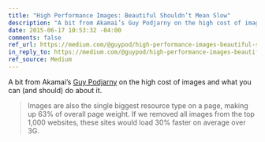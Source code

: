 ```yaml
---
title: "High Performance Images: Beautiful Shouldn’t Mean Slow"
description: "A bit from Akamai’s Guy Podjarny on the high cost of images and what you can (and should) do about it."
date: 2015-06-17 10:53:32 -04:00
comments: false
ref_url: https://medium.com/@guypod/high-performance-images-beautiful-shouldn-t-mean-slow-22ffc4e31663
in_reply_to: https://medium.com/@guypod/high-performance-images-beautiful-shouldn-t-mean-slow-22ffc4e31663
ref_source: Medium
---
```


A bit from Akamai’s [Guy Podjarny](https://twitter.com/guypod) on the high cost of images and what you can (and should) do about it.

> Images are also the single biggest resource type on a page, making up 63% of overall page weight. If we removed all images from the top 1,000 websites, these sites would load 30% faster on average over 3G.